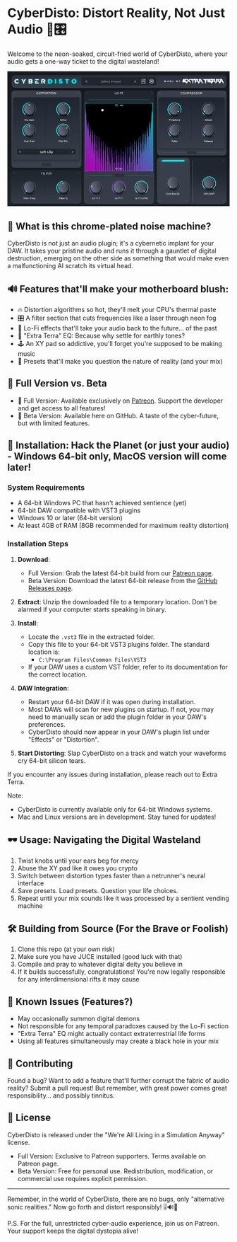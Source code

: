 # CyberDisto: Distort Reality, Not Just Audio 🤖🎛️

Welcome to the neon-soaked, circuit-fried world of CyberDisto, where your audio gets a one-way ticket to the digital wasteland! 

![Alt text](screencyberdisto.png)

## 🌆 What is this chrome-plated noise machine?

CyberDisto is not just an audio plugin; it's a cybernetic implant for your DAW. It takes your pristine audio and runs it through a gauntlet of digital destruction, emerging on the other side as something that would make even a malfunctioning AI scratch its virtual head.

## 🔊 Features that'll make your motherboard blush:

- 🔥 Distortion algorithms so hot, they'll melt your CPU's thermal paste
- 🎛️ A filter section that cuts frequencies like a laser through neon fog
- 💾 Lo-Fi effects that'll take your audio back to the future... of the past
- 🦾 "Extra Terra" EQ: Because why settle for earthly tones?
- 🕹️ An XY pad so addictive, you'll forget you're supposed to be making music
- 🧠 Presets that'll make you question the nature of reality (and your mix)

## 💎 Full Version vs. Beta

- 🌟 Full Version: Available exclusively on [Patreon](https://www.patreon.com/YourPatreonPage). Support the developer and get access to all features!
- 🧪 Beta Version: Available here on GitHub. A taste of the cyber-future, but with limited features.

## 🚀 Installation: Hack the Planet (or just your audio) - Windows 64-bit only, MacOS version will come later!

### System Requirements

- A 64-bit Windows PC that hasn't achieved sentience (yet)
- 64-bit DAW compatible with VST3 plugins
- Windows 10 or later (64-bit version)
- At least 4GB of RAM (8GB recommended for maximum reality distortion)

### Installation Steps

1. **Download**: 
   - Full Version: Grab the latest 64-bit build from our [Patreon page](https://www.patreon.com/YourPatreonPage).
   - Beta Version: Download the latest 64-bit release from the [GitHub Releases page](https://github.com/YourUsername/CyberDisto/releases).

2. **Extract**: Unzip the downloaded file to a temporary location. Don't be alarmed if your computer starts speaking in binary.

3. **Install**:
   - Locate the `.vst3` file in the extracted folder.
   - Copy this file to your 64-bit VST3 plugins folder. The standard location is:
     - `C:\Program Files\Common Files\VST3`
   - If your DAW uses a custom VST folder, refer to its documentation for the correct location.

4. **DAW Integration**:
   - Restart your 64-bit DAW if it was open during installation.
   - Most DAWs will scan for new plugins on startup. If not, you may need to manually scan or add the plugin folder in your DAW's preferences.
   - CyberDisto should now appear in your DAW's plugin list under "Effects" or "Distortion".

5. **Start Distorting**: Slap CyberDisto on a track and watch your waveforms cry 64-bit silicon tears.

If you encounter any issues during installation, please reach out to Extra Terra.

Note: 
- CyberDisto is currently available only for 64-bit Windows systems.
- Mac and Linux versions are in development. Stay tuned for updates!

## 🕶️ Usage: Navigating the Digital Wasteland

1. Twist knobs until your ears beg for mercy
2. Abuse the XY pad like it owes you crypto
3. Switch between distortion types faster than a netrunner's neural interface
4. Save presets. Load presets. Question your life choices.
5. Repeat until your mix sounds like it was processed by a sentient vending machine

## 🛠️ Building from Source (For the Brave or Foolish)

1. Clone this repo (at your own risk)
2. Make sure you have JUCE installed (good luck with that)
3. Compile and pray to whatever digital deity you believe in
4. If it builds successfully, congratulations! You're now legally responsible for any interdimensional rifts it may cause

## 🐛 Known Issues (Features?)

- May occasionally summon digital demons
- Not responsible for any temporal paradoxes caused by the Lo-Fi section
- "Extra Terra" EQ might actually contact extraterrestrial life forms
- Using all features simultaneously may create a black hole in your mix

## 🙏 Contributing

Found a bug? Want to add a feature that'll further corrupt the fabric of audio reality? Submit a pull request! But remember, with great power comes great responsibility... and possibly tinnitus.

## 📜 License

CyberDisto is released under the "We're All Living in a Simulation Anyway" license. 

- Full Version: Exclusive to Patreon supporters. Terms available on Patreon page.
- Beta Version: Free for personal use. Redistribution, modification, or commercial use requires explicit permission.

---

Remember, in the world of CyberDisto, there are no bugs, only "alternative sonic realities." Now go forth and distort responsibly! 🎚️🔊🦾

P.S. For the full, unrestricted cyber-audio experience, join us on Patreon. Your support keeps the digital dystopia alive!
